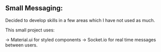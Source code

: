 ## Small Messaging:

Decided to develop skills in a few areas which I have not used as much.

This small project uses:

-> Material.ui for styled components
-> Socket.io for real time messages between users.
